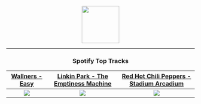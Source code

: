 <p align="center">
  <a href="https://www.tobiasmichael.de">
    <img src="https://tobiasmichael.de/assets/logo.gif" width="100" height="100"/>
  </a>
</p>

---

<h3 align="center">Spotify Top Tracks</h3>

[Wallners - Easy](https://open.spotify.com/track/64HY4jt9yI67KY8hEXucZi)|[Linkin Park - The Emptiness Machine](https://open.spotify.com/track/1EDPVGbyPKJPeGqATwXZvN)|[Red Hot Chili Peppers - Stadium Arcadium](https://open.spotify.com/track/4y84ILALZSa4LyP6H7NVjR)
:---:|:----:|:----:
<img src="https://i.scdn.co/image/ab67616d00001e022cc7ff5743ad4c74479d9656"/>|<img src="https://i.scdn.co/image/ab67616d00001e02b11a5489e8cb11dd22b930a0"/>|<img src="https://i.scdn.co/image/ab67616d00001e0209fd83d32aee93dceba78517"/>